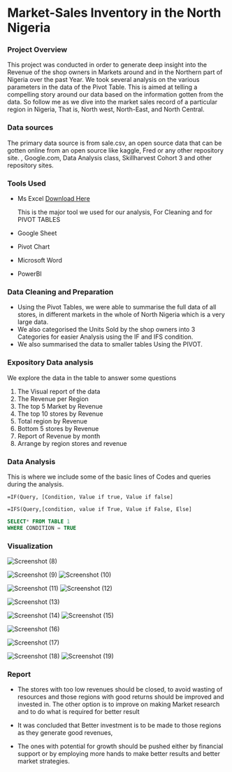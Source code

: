 # Market-Sales Inventory in the North Nigeria
### Project Overview

This project was conducted in order to generate deep insight into the Revenue of the shop owners in Markets around and in the Northern part of Nigeria over the past Year. We took several analysis on the various parameters in the data of the Pivot Table. This is aimed at telling a compelling story around our data based on the information gotten from the data.  So follow me as we dive into the market sales record of a particular region in Nigeria, That is, North west, North-East, and North Central.


### Data sources

The primary data source is from sale.csv, an open source data that can be gotten online from an open source like kaggle, Fred or any other repository site. , Google.com, Data Analysis class, Skillharvest Cohort 3 and other repository sites.


### Tools Used

- Ms Excel [Download Here](https://www.microsoft.com)

  This is the major tool we used for our analysis, For Cleaning and for PIVOT TABLES
  
- Google Sheet
  
- Pivot Chart
  
- Microsoft Word
  
- PowerBI


### Data Cleaning and Preparation

- Using the Pivot Tables, we were able to summarise the full data of all stores, in different markets in the whole of North Nigeria which is a very large data.
- We also categorised the Units Sold by the shop owners into 3 Categories  for easier Analysis using the IF and IFS condition.
- We also summarised the data to smaller tables Using the PIVOT. 


### Expository Data analysis

We explore the data in the table to answer some questions
1.	The Visual report of the data 
2.	The Revenue per Region
3.	The top 5 Market by Revenue
4.	The top 10 stores by Revenue
5.	Total region by Revenue
6.	Bottom 5 stores by Revenue
7.	Report of Revenue by month
8.	Arrange by region stores and revenue

### Data Analysis

This is where we include some of the basic lines of Codes and queries during the analysis. 

``` MS EXCEL
=IF(Query, [Condition, Value if true, Value if false] 

=IFS(Query,[condition, value if True, Value if False, Else]
```

``` SQL
SELECT* FROM TABLE 1
WHERE CONDITION = TRUE
```

### Visualization
![Screenshot (8)](https://github.com/user-attachments/assets/78a50916-5eba-45cd-a154-8f196c4a7107)

![Screenshot (9)](https://github.com/user-attachments/assets/36386dd0-7aa1-4073-9149-cb879dac6e43)
![Screenshot (10)](https://github.com/user-attachments/assets/e76a786e-4ec1-4080-ad92-bcb88e706904)

![Screenshot (11)](https://github.com/user-attachments/assets/652defa2-e4fd-4be2-916a-9db10a6ac691)
![Screenshot (12)](https://github.com/user-attachments/assets/26e18133-5854-4b34-a8f6-baa09a4f1ec4)

![Screenshot (13)](https://github.com/user-attachments/assets/6c389f2b-a667-416a-a9ab-6561a5eec673)

![Screenshot (14)](https://github.com/user-attachments/assets/d9d68b32-5d41-42ce-8925-c630ce5a2b9c)
![Screenshot (15)](https://github.com/user-attachments/assets/1d083a4e-db6b-41e0-96f3-0384ac689679)

![Screenshot (16)](https://github.com/user-attachments/assets/b5e62c52-7671-4d75-8b84-67396bd7c8d7)

![Screenshot (17)](https://github.com/user-attachments/assets/2552bec8-4fcd-40ab-bfcf-1584461da1ac)

![Screenshot (18)](https://github.com/user-attachments/assets/d283562d-1416-4957-80c0-3592a5289a6d)
![Screenshot (19)](https://github.com/user-attachments/assets/744ac8c5-f5bf-42cc-8b6b-810d4361aeca)

### Report

- The stores with too low revenues should be closed, to avoid wasting of resources and those regions with good returns should be improved and invested in.  The other option is to improve on making Market research and to do what is required for better result 

- It was concluded that Better investment is to be made to those regions as they generate good revenues, 

- The ones with potential for growth should be pushed either by financial support or by employing more hands to make better results and better market strategies. 
